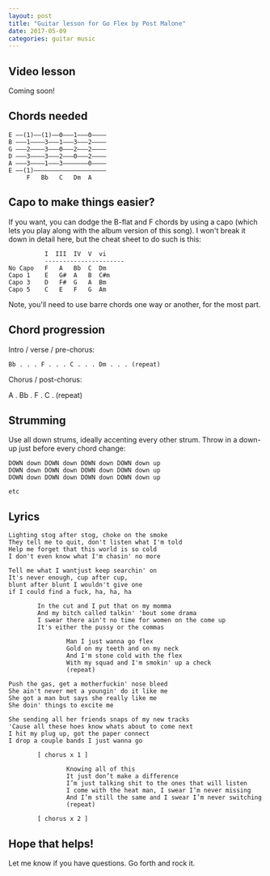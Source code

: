 ```yaml
---
layout: post
title: "Guitar lesson for Go Flex by Post Malone"
date: 2017-05-09
categories: guitar music
---
```


## Video lesson

<!-- <iframe width="560" height="315" src="https://www.youtube.com/embed/ApUgdFywSLo" frameborder="0" allowfullscreen></iframe> -->

Coming soon!

## Chords needed

    E ––(1)––(1)––0–––1–––0––––
    B –––1––––3–––1–––3–––2––––
    G –––2––––3–––0–––2–––2––––
    D –––3––––3–––2–––0–––2––––
    A –––3––––1–––3–––––––0––––
    E ––(1)––––––––––––––––––––
         F   Bb   C   Dm  A

## Capo to make things easier?

If you want, you can dodge the B-flat and F chords by using a capo (which lets you play along with the album version of this song). I won't break it down in detail here, but the cheat sheet to do such is this:

              I  III  IV  V  vi
              ----------------------
    No Capo   F   A   Bb  C  Dm    
    Capo 1    E   G#  A   B  C#m
    Capo 3    D   F#  G   A  Bm
    Capo 5    C   E   F   G  Am

Note, you'll need to use barre chords one way or another, for the most part.

## Chord progression

Intro / verse / pre-chorus:

    Bb . . . F . . . C . . . Dm . . . (repeat)

Chorus / post-chorus:

   A . Bb . F . C . (repeat)

## Strumming

Use all down strums, ideally accenting every other strum. Throw in a down-up just before every chord change:

    DOWN down DOWN down DOWN down DOWN down up
    DOWN down DOWN down DOWN down DOWN down up
    DOWN down DOWN down DOWN down DOWN down up

    etc

## Lyrics

    Lighting stog after stog, choke on the smoke
    They tell me to quit, don't listen what I'm told
    Help me forget that this world is so cold
    I don't even know what I'm chasin' no more

    Tell me what I wantjust keep searchin' on
    It's never enough, cup after cup,
    blunt after blunt I wouldn't give one
    if I could find a fuck, ha, ha, ha

    		In the cut and I put that on my momma
    		And my bitch called talkin' 'bout some drama
    		I swear there ain't no time for women on the come up
    		It's either the pussy or the commas

    				Man I just wanna go flex
    				Gold on my teeth and on my neck
    				And I'm stone cold with the flex
    				With my squad and I'm smokin' up a check
    				(repeat)

    Push the gas, get a motherfuckin' nose bleed
    She ain't never met a youngin' do it like me
    She got a man but says she really like me
    She doin' things to excite me

    She sending all her friends snaps of my new tracks
    'Cause all these hoes know whats about to come next
    I hit my plug up, got the paper connect
    I drop a couple bands I just wanna go

    		[ chorus x 1 ]

    				Knowing all of this
    				It just don’t make a difference
    				I’m just talking shit to the ones that will listen
    				I come with the heat man, I swear I’m never missing
    				And I’m still the same and I swear I’m never switching
    				(repeat)

    		[ chorus x 2 ]

## Hope that helps!

Let me know if you have questions. Go forth and rock it.
